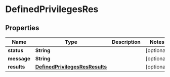 
# DefinedPrivilegesRes

## Properties
Name | Type | Description | Notes
------------ | ------------- | ------------- | -------------
**status** | **String** |  |  [optional]
**message** | **String** |  |  [optional]
**results** | [**DefinedPrivilegesResResults**](DefinedPrivilegesResResults.md) |  |  [optional]



